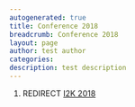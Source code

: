 ```yaml
---
autogenerated: true
title: Conference 2018
breadcrumb: Conference 2018
layout: page
author: test author
categories: 
description: test description
---
```


1.  REDIRECT [I2K 2018](I2K_2018 "wikilink")
